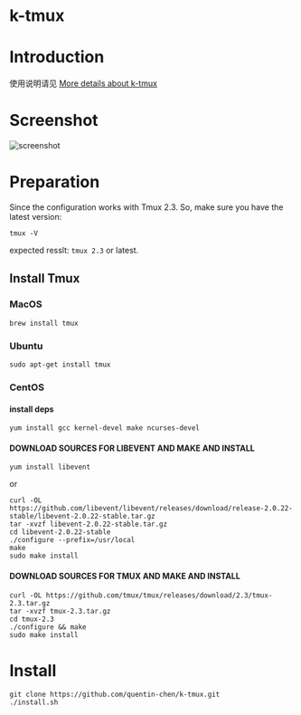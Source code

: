 # k-tmux

# Introduction

使用说明请见 [More details about k-tmux](http://kchen.cc/2016/11/18/custom-multiplexer-k-tmux/)

# Screenshot

![screenshot](http://7xin49.com1.z0.glb.clouddn.com/mac_qrsync/e63751170c3cc32863ada94b1527f581.png-960.jpg)

# Preparation

Since the configuration works with Tmux 2.3. So, make sure you have the latest version:

```
tmux -V
```

expected resslt: `tmux 2.3` or latest.

## Install Tmux

### MacOS

```
brew install tmux
```

### Ubuntu

```
sudo apt-get install tmux
```

### CentOS

#### install deps

```
yum install gcc kernel-devel make ncurses-devel
```

#### DOWNLOAD SOURCES FOR LIBEVENT AND MAKE AND INSTALL

```
yum install libevent
```

or

```
curl -OL https://github.com/libevent/libevent/releases/download/release-2.0.22-stable/libevent-2.0.22-stable.tar.gz
tar -xvzf libevent-2.0.22-stable.tar.gz
cd libevent-2.0.22-stable
./configure --prefix=/usr/local
make
sudo make install
```

#### DOWNLOAD SOURCES FOR TMUX AND MAKE AND INSTALL

```
curl -OL https://github.com/tmux/tmux/releases/download/2.3/tmux-2.3.tar.gz
tar -xvzf tmux-2.3.tar.gz
cd tmux-2.3
./configure && make
sudo make install
```

# Install

```
git clone https://github.com/quentin-chen/k-tmux.git
./install.sh
```
